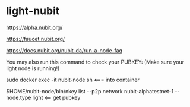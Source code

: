 ﻿# light-nubit

 
 https://alpha.nubit.org/
 
 https://faucet.nubit.org/

 https://docs.nubit.org/nubit-da/run-a-node-faq

 You may also run this command to check your PUBKEY: (Make sure your light node is running!)


 sudo docker exec -it nubit-node sh  <=== into container
 
 $HOME/nubit-node/bin/nkey list --p2p.network nubit-alphatestnet-1 --node.type light <== get pubkey
